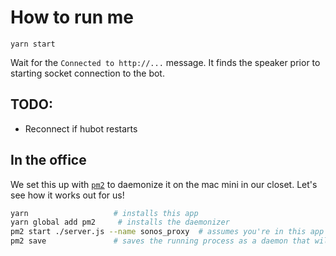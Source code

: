 # How to run me
`yarn start`

Wait for the `Connected to http://...` message. It finds the speaker prior to starting socket connection to the bot.

## TODO:
- Reconnect if hubot restarts

## In the office
We set this up with [`pm2`](http://pm2.keymetrics.io/docs/usage/quick-start/#setup-startup-script) to daemonize it on the mac mini in our closet.  Let's see how it works out for us!

```sh
yarn                   # installs this app
yarn global add pm2     # installs the daemonizer
pm2 start ./server.js --name sonos_proxy  # assumes you're in this app's folder, starts the daemon
pm2 save               # saves the running process as a daemon that will be auto-restarted even after reboots
```
